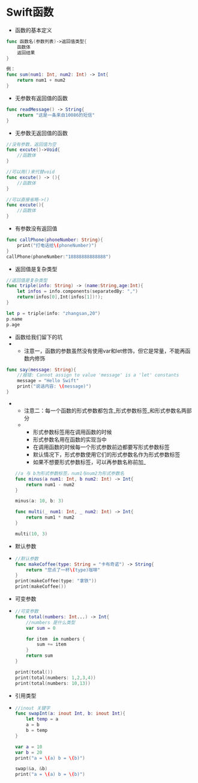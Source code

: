 # Swift函数

* 函数的基本定义

```swift
func 函数名(参数列表)->返回值类型{
    函数体
    返回结果
}

例：
func sum(num1: Int, num2: Int) -> Int{
    return num1 + num2
}
```

* 无参数有返回值的函数

```swift
func readMessage() -> String{
    return "这是一条来自10086的短信"
}
```

* 无参数无返回值的函数

```swift
//没有参数，返回值为空
func excute()->Void{
    //函数体
}

//可以用()来代替void
func excute() -> (){
    //函数体
}

//可以直接省略->()
func excute(){
    //函数体
}
```

* 有参数没有返回值

```swift
func callPhone(phoneNumber: String){
    print("打电话给\(phoneNumber)")
}
callPhone(phoneNumber:"18888888888888")
```

* 返回值是复杂类型

```swift
//返回值是复杂类型
func triple(info: String) -> (name:String,age:Int){
    let infos = info.components(separatedBy: ",")
    return(infos[0],Int(infos[1])!);
}

let p = triple(info: "zhangsan,20")
p.name
p.age
```

* 函数给我们留下的坑
* * 注意一，函数的参数虽然没有使用var和let修饰，但它是常量，不能再函数内修饰

```swift
func say(message: String){
    //报错: Cannot assign to value 'message' is a 'let' constants
    message = "Hello Swift"
    print("说话内容: \(message)")
}
```

* * 注意二：每一个函数的形式参数都包含_形式参数标签_和形式参数名两部分
  * * 形式参数标签用在调用函数的时候
    * 形式参数名用在函数的实现当中
    * 在调用函数的时候每一个形式参数前边都要写形式参数标签
    * 默认情况下，形式参数使用它们的形式参数名作为形式参数标签
    * 如果不想要形式参数标签，可以再参数名称前加\_

  ```swift
  //a 与 b为形式参数标签，num1与num2为形式参数名
  func minus(a num1: Int, b num2: Int) -> Int{
      return num1 - num2
  }

  minus(a: 10, b: 3)

  func multi(_ num1: Int, _ num2: Int) -> Int{
      return num1 * num2
  }

  multi(10, 3)
  ```
* 默认参数

* ```swift
  //默认参数
  func makeCoffee(type: String = "卡布奇诺") -> String{
      return "您点了一杯\(type)咖啡"
  }
  print(makeCoffee(type: "拿铁"))
  print(makeCoffee())
  ```
* 可变参数

* ```swift
  //可变参数
  func total(numbers: Int...) -> Int{
      //numbers 是什么类型
      var sum = 0

      for item  in numbers {
          sum += item
      }
      return sum
  }

  print(total())
  print(total(numbers: 1,2,3,4))
  print(total(numbers: 10,13))
  ```

* 引用类型
* ```swift
  //inout 关键字
  func swapInt(a: inout Int, b: inout Int){
      let temp = a
      a = b
      b = temp
  }

  var a = 10
  var b = 20
  print("a = \(a) b = \(b)")

  swap(&a, &b)
  print("a = \(a) b = \(b)")

  ```



